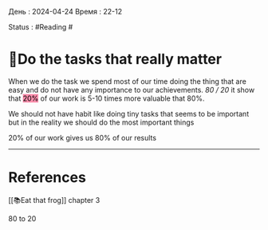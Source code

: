 День : 2024-04-24 
Время : 22-12

Status : #Reading   #


# 📓Do the tasks that really matter

When we do the task we spend most of our time doing the thing that are easy and do not have any importance to our achievements. *80 / 20* it show that <mark style="background: #FF5582A6;">20%</mark> of our work is 5-10 times more valuable that 80%.

We should not have habit like doing tiny tasks that seems to be important but in the reality we should do the most important things

20% of our work gives us 80% of our results


---
# References
[[📚Eat that frog]]
chapter 3 

80 to 20